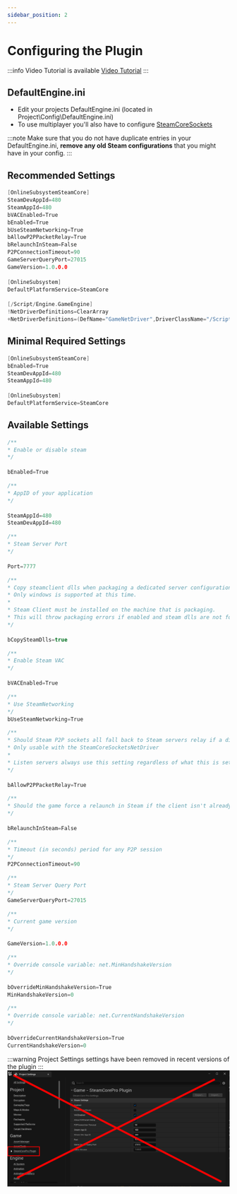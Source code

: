 ```yaml
---
sidebar_position: 2
---
```


# Configuring the Plugin
:::info Video Tutorial is available
[Video Tutorial](../videos/getting_started.mdx)
:::

## DefaultEngine.ini
- Edit your projects DefaultEngine.ini (located in Project\Config\DefaultEngine.ini)
- To use multiplayer you'll also have to configure [SteamCoreSockets](../multiplayer/configuring_steamsockets.md)

:::note
Make sure that you do not have duplicate entries in your DefaultEngine.ini, **remove any old Steam configurations** that you might have in your config.
:::
## Recommended Settings

```cpp
[OnlineSubsystemSteamCore]
SteamDevAppId=480
SteamAppId=480
bVACEnabled=True
bEnabled=True
bUseSteamNetworking=True
bAllowP2PPacketRelay=True
bRelaunchInSteam=False
P2PConnectionTimeout=90
GameServerQueryPort=27015
GameVersion=1.0.0.0

[OnlineSubsystem]
DefaultPlatformService=SteamCore

[/Script/Engine.GameEngine]
!NetDriverDefinitions=ClearArray
+NetDriverDefinitions=(DefName="GameNetDriver",DriverClassName="/Script/SteamCoreSockets.SteamCoreSocketsNetDriver",DriverClassNameFallback="/Script/OnlineSubsystemUtils.IpNetDriver")
```

## Minimal Required Settings
```cpp
[OnlineSubsystemSteamCore]
bEnabled=True
SteamDevAppId=480
SteamAppId=480

[OnlineSubsystem]
DefaultPlatformService=SteamCore
```

## Available Settings
```cpp
/**
* Enable or disable steam
*/

bEnabled=True
```

```cpp
/**
* AppID of your application
*/

SteamAppId=480
SteamDevAppId=480
```

```cpp
/**
* Steam Server Port
*/

Port=7777
```

```cpp
/**
* Copy steamclient dlls when packaging a dedicated server configuration
* Only windows is supported at this time.
*
* Steam Client must be installed on the machine that is packaging.
* This will throw packaging errors if enabled and steam dlls are not found.
*/

bCopySteamDlls=true
```

```cpp
/**
* Enable Steam VAC
*/

bVACEnabled=True
```

```cpp
/**
* Use SteamNetworking
*/
bUseSteamNetworking=True
```

```cpp
/**
* Should Steam P2P sockets all fall back to Steam servers relay if a direct connection fails
* Only usable with the SteamCoreSocketsNetDriver
*
* Listen servers always use this setting regardless of what this is set to
*/

bAllowP2PPacketRelay=True
```

```cpp
/**
* Should the game force a relaunch in Steam if the client isn't already loaded
*/

bRelaunchInSteam=False
```

```cpp
/**
* Timeout (in seconds) period for any P2P session
*/
P2PConnectionTimeout=90
```

```cpp
/**
* Steam Server Query Port
*/
GameServerQueryPort=27015
```

```cpp
/**
* Current game version
*/

GameVersion=1.0.0.0
```

```cpp
/**
* Override console variable: net.MinHandshakeVersion
*/

bOverrideMinHandshakeVersion=True
MinHandshakeVersion=0
```

```cpp
/**
* Override console variable: net.CurrentHandshakeVersion
*/

bOverrideCurrentHandshakeVersion=True
CurrentHandshakeVersion=0
```

:::warning
Project Settings settings have been removed in recent versions of the plugin
:::
![Image](../../../static/img/project_settings_2.png)